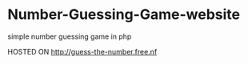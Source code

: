 # Number-Guessing-Game-website
simple number guessing game in php


HOSTED ON http://guess-the-number.free.nf
